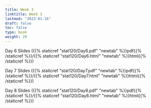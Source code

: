 ```yaml
---
title: Week 3 
linktitle: Week 3
lastmod: "2023-01-16"
draft: false  
toc: false  
type: book  
weight: 20
---
```



Day 6 Slides ({{% staticref "stat120/Day6.pdf" "newtab" %}}pdf{{% /staticref %}}/{{% staticref "stat120/Day6.html" "newtab" %}}html{{% /staticref %}})


Day 7 Slides ({{% staticref "stat120/Day7.pdf" "newtab" %}}pdf{{% /staticref %}}/{{% staticref "stat120/Day7.html" "newtab" %}}html{{% /staticref %}})


Day 8 Slides ({{% staticref "stat120/Day8.pdf" "newtab" %}}pdf{{% /staticref %}}/{{% staticref "stat120/Day8.html" "newtab" %}}html{{% /staticref %}})



<!--
Day 5 Slides ({{% staticref "stat120/Day5.pdf" "newtab" %}}pdf{{% /staticref %}}/{{% staticref "stat120/Day5.html" "newtab" %}}html{{% /staticref %}})


Day 3 Slides ({{% staticref "stat120/lecture_notes/Day3.pdf" "newtab" %}}pdf{{% /staticref %}}/{{% staticref "stat120/lecture_notes/Day3.html" "newtab" %}}html{{% /staticref %}})

-->


